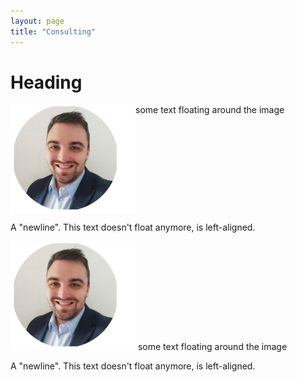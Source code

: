 ```yaml
---
layout: page
title: "Consulting"
---
```


# Heading

<img src="./images/RL-photo.png" align="left" width="200px"/>
some text floating around the image

<br clear="left"/>

A "newline". This text doesn't float anymore, is left-aligned.

<img src="./images/RL-photo.png" width="200px"/>
some text floating around the image

<br clear="left"/>

A "newline". This text doesn't float anymore, is left-aligned.
